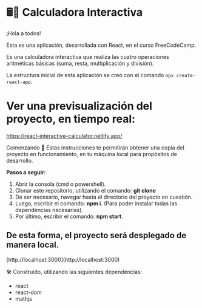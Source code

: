 # 🖩📌 Calculadora Interactiva
¡Hola a todos!

Esta es una aplicación, desarrollada con React, en el curso FreeCodeCamp.

Es una calculadora interactiva que realiza las cuatro operaciones aritméticas básicas (suma, resta, multiplicación y división).

La estructura inicial de esta aplicación se creó con el comando `npx create-react-app`.

# Ver una previsualización del proyecto, en tiempo real:
https://react-interactive-calculator.netlify.app/

Comenzando 🚀
Estas instrucciones te permitirán obtener una copia del proyecto en funcionamiento, en tu máquina local para propósitos de desarrollo.

**Pasos a seguir:**

1. Abrir la consola (cmd o powershell).
2. Clonar este repositorio, utilizando el comando: **git clone <nombre del repositorio>**
3. De ser necesario, navegar hasta el directorio del proyecto en cuestión.
4. Luego, escribir el comando: **npm i**. (Para poder instalar todas las dependencias necesarias).
5. Por último, escribir el comando: **npm start**.
  
<h2>De esta forma, el proyecto será desplegado de manera local.</h2> 
[http://localhost:3000](http://localhost:3000) 


🛠️ Construido, utilizando las siguientes dependencias: 

<ul>
    <li>react</li>
    <li>react-dom</li>
    <li>mathjs</li>
</ul>
